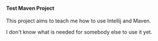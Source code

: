 #### Test Maven Project

This project aims to teach me how to use Intellij and Maven.

I don't know what is needed for somebody else to use it yet.
